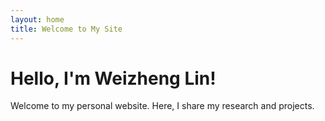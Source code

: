 ```yaml
---
layout: home
title: Welcome to My Site
---
```


# Hello, I'm Weizheng Lin!

Welcome to my personal website. Here, I share my research and projects.

